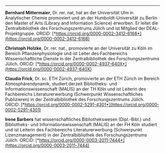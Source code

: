 ---
**Bernhard Mittermaier**, Dr. rer. nat, hat an der Universität Ulm in
Analytischer Chemie promoviert und an der Humboldt-Universität zu Berlin
den Master of Arts (Library and Information Science) erworben. Er leitet
die Zentralbibliothek des Forschungszentrums Jülich und ist Mitglied der
DEAL-Projektgruppe. ORCiD:
[*https://orcid.org/0000-0002-3412-6168*](https://orcid.org/0000-0002-3412-6168)

**Christoph Holzke**, Dr. rer. nat., promovierte an der Universität zu
Köln im Bereich Pflanzenphysiologie und ist Leiter des Fachbereichs
Wissenschaftliche Dienste in der Zentralbibliothek des
Forschungszentrums Jülich. ORCiD:
[*https://orcid.org/0000-0002-4937-640X*](https://orcid.org/0000-0002-4937-640X)

**Claudia Frick**, Dr. sc. ETH Zürich, promovierte
an der ETH Zürich im Bereich Atmosphärendynamik, studiert derzeit
Bibliotheks- und Informationswissenschaft (MALIS) an der TH Köln und ist
Leiterin des Fachbereichs Literaturerwerbung (Schwerpunkt
Wissenschaftliches Publizieren) in der Zentralbibliothek des
Forschungszentrums Jülich. ORCiD:
[*https://orcid.org/0000-0002-5291-4301*](https://orcid.org/0000-0002-5291-4301)

**Irene Barbers** hat wissenschaftliches Bibliothekswesen (Dipl.-Bibl.)
und Bibliotheks- und Informationswissenschaft (MALIS) an der FH Köln
studiert und ist Leiterin des Fachbereichs Literaturerwerbung
(Schwerpunkt Lizenzmanagement) in der Zentralbibliothek des
Forschungszentrums Jülich. ORCiD:
[*https://orcid.org/0000-0003-2011-7444*](https://orcid.org/0000-0003-2011-7444)